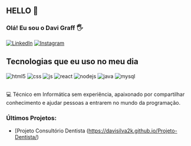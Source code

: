 ## HELLO 👋

### Olá! Eu sou o Davi Graff 🖐️

[![LinkedIn](https://img.shields.io/badge/LinkedIn-0077B5?style=for-the-badge&logo=linkedin&logoColor=white)](https://www.linkedin.com/in/davi-graff-0a0504243/)
[![Instagram](https://img.shields.io/badge/Instagram-E4405F?style=for-the-badge&logo=instagram&logoColor=white)](https://www.instagram.com/06_silvaa/profilecard/?igsh=MWtvczhrMnc3OTNueA==)

## Tecnologias que eu uso no meu dia

<div style="display: inline_block">
  <img align="center" alt="html5" src="https://img.shields.io/badge/HTML5-E34F26?style=for-the-badge&logo=html5&logoColor=white" />
  <img align="center" alt="css" src="https://img.shields.io/badge/CSS3-1572B6?style=for-the-badge&logo=css3&logoColor=white" />
  <img align="center" alt="js" src="https://img.shields.io/badge/JavaScript-F7DF1E?style=for-the-badge&logo=javascript&logoColor=black" />
  <img align="center" alt="react" src="https://img.shields.io/badge/React-20232A?style=for-the-badge&logo=react&logoColor=61DAFB" />
  <img align="center" alt="nodejs" src="https://img.shields.io/badge/Node.js-43853D?style=for-the-badge&logo=node.js&logoColor=white" />
  <img align="center" alt="java" src="https://img.shields.io/badge/Java-007396?style=for-the-badge&logo=java&logoColor=white" />
  <img align="center" alt="mysql" src="https://img.shields.io/badge/MySQL-4479A1?style=for-the-badge&logo=mysql&logoColor=white" />

</div><br/>

💻 Técnico em Informática sem experiência, apaixonado por compartilhar conhecimento e ajudar pessoas a entrarem no mundo da programação.

### Últimos Projetos:
- [Projeto Consultório Dentista (https://davisilva2k.github.io/Projeto-Dentista/)<br/>
